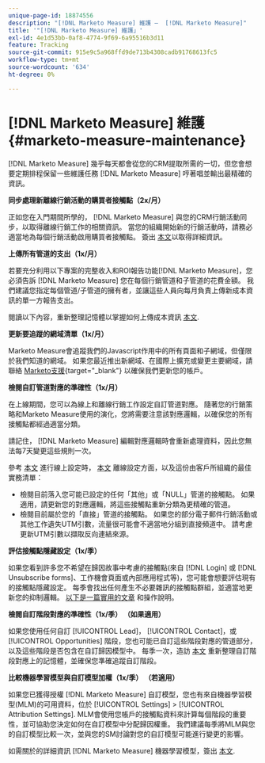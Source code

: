 ```yaml
---
unique-page-id: 18874556
description: "[!DNL Marketo Measure] 維護 —  [!DNL Marketo Measure]"
title: '"[!DNL Marketo Measure] 維護」'
exl-id: 4e1d53bb-0af8-4774-9f69-6a95516b3d11
feature: Tracking
source-git-commit: 915e9c5a968ffd9de713b4308cadb91768613fc5
workflow-type: tm+mt
source-wordcount: '634'
ht-degree: 0%

---
```


# [!DNL Marketo Measure] 維護 {#marketo-measure-maintenance}

[!DNL Marketo Measure] 幾乎每天都會從您的CRM提取所需的一切，但您會想要定期排程保留一些維護任務 [!DNL Marketo Measure] 哼著唱並輸出最精確的資訊。

**同步處理新離線行銷活動的購買者接觸點（2x/月）**

正如您在入門期間所學的， [!DNL Marketo Measure] 與您的CRM行銷活動同步，以取得離線行銷工作的相關資訊。 當您的組織開始新的行銷活動時，請務必適當地為每個行銷活動啟用購買者接觸點。 簽出 [本文](/help/channel-tracking-and-setup/offline-channels/legacy-processes/syncing-offline-campaigns.md)以取得詳細資訊。

**上傳所有管道的支出（1x/月）**

若要充分利用以下專案的完整收入和ROI報告功能[!DNL Marketo Measure]，您必須告訴 [!DNL Marketo Measure] 您在每個行銷管道和子管道的花費金額。 我們建議您指定每個管道/子管道的擁有者，並讓這些人員向每月負責上傳新成本資訊的單一方報告支出。

閱讀以下內容，重新整理記憶體以掌握如何上傳成本資訊 [本文](/help/marketing-spend/spend-management/marketing-channel-costs.md).

**更新要追蹤的網域清單（1x/月）**

Marketo Measure會追蹤我們的Javascript作用中的所有頁面和子網域，但僅限於我們知道的網域。 如果您最近推出新網域、在國際上擴充或變更主要網域，請聯絡 [Marketo支援](https://nation.marketo.com/t5/support/ct-p/Support){target="_blank"} 以確保我們更新您的帳戶。

**檢閱自訂管道對應的準確性（1x/月）**

在上線期間，您可以為線上和離線行銷工作設定自訂管道對應。 隨著您的行銷策略和Marketo Measure使用的演化，您將需要注意該對應邏輯，以確保您的所有接觸點都經過適當分類。

請記住， [!DNL Marketo Measure] 編輯對應邏輯時會重新處理資料，因此您無法每7天變更這些規則一次。

參考 [本文](/help/channel-tracking-and-setup/online-channels/online-custom-channel-setup.md) 進行線上設定時， [本文](/help/channel-tracking-and-setup/offline-channels/offline-custom-channel-setup.md) 離線設定方面，以及這份由客戶所組織的最佳實務清單：

* 檢閱目前落入您可能已設定的任何「其他」或「NULL」管道的接觸點。 如果適用，請更新您的對應邏輯，將這些接觸點重新分類為更精確的管道。
* 檢閱目前屬於您的「直接」管道的接觸點。 如果您的部分電子郵件行銷活動或其他工作遺失UTM引數，流量很可能會不適當地分組到直接頻道中。 請考慮更新UTM引數以擷取反向連結來源。

**評估接觸點隱藏設定（1x/季）**

如果您看到許多您不希望在歸因故事中考慮的接觸點(來自 [!DNL Login] 或 [!DNL Unsubscribe forms]、工作機會頁面或內部應用程式等)，您可能會想要評估現有的接觸點隱藏設定。 每季會找出任何產生不必要雜訊的接觸點群組，並適當地更新您的抑制邏輯。 [以下是一篇實用的文章](/help/advanced-marketo-measure-features/touchpoint-settings/touchpoint-removal-and-touchpoint-suppression.md)  和操作說明。

**檢閱自訂階段對應的準確性（1x/季） （如果適用）**

如果您使用任何自訂 [!UICONTROL Lead]， [!UICONTROL Contact]，或 [!UICONTROL Opportunities] 階段，您也可能已自訂這些階段對應的管道部分，以及這些階段是否包含在自訂歸因模型中。 每季一次，造訪 [本文](/help/advanced-marketo-measure-features/custom-attribution-models/custom-attribution-model-and-setup.md) 重新整理自訂階段對應上的記憶體，並確保您準確追蹤自訂階段。

**比較機器學習模型與自訂模型加權（1x/季） （若適用）**

如果您已獲得授權 [!DNL Marketo Measure] 自訂模型，您也有來自機器學習模型(MLM)的可用資料，位於 [!UICONTROL Settings] > [!UICONTROL Attribution Settings]. MLM會使用您帳戶的接觸點資料來計算每個階段的重要性，並可協助您決定如何在自訂模型中分配歸因權重。 我們建議每季將MLM與您的自訂模型比較一次，並與您的SM討論對您的自訂模型可能進行變更的影響。

如需關於的詳細資訊 [!DNL Marketo Measure] 機器學習模型，簽出 [本文](/help/advanced-marketo-measure-features/custom-attribution-models/machine-learning-model-faq.md).

